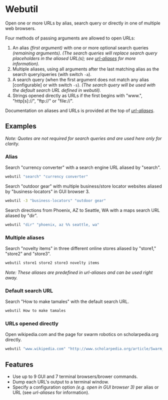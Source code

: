 
# Webutil

Open one or more URLs by alias, search query or directly in one of multiple web browsers.

Four methods of passing arguments are allowed to open URLs:

1. An alias *(first argument)* with one or more optional search queries *(remaining arguments)*. *(The search queries will replace search query placeholders in the aliased URL(s); see [*url-aliases*][url-aliases] for more information).*
2. Multiple aliases, using all arguments after the last matching alias as the search query/queries (with switch `-a`).
3. A search query (when the first argument does not match any alias [configurable] or with switch `-s`). *(The search query will be used with the default search URL defined in webutil).*
4. Strings opened directly as URLs if the first begins with "www.", "http[s]://", "ftp://" or "file://".

Documentation on aliases and URLs is provided at the top of [*url-aliases*][url-aliases].

## Examples

*Note: Quotes are not required for search queries and are used here only for clarity.*

### Alias

Search "currency converter" with a search engine URL aliased by "search".

```bash
webutil "search" "currency converter"
```

Search "outdoor gear" with multiple business/store locator websites aliased by "business-locators" in GUI browser 3.

```bash
webutil -3 "business-locators" "outdoor gear"
```

Search directions from Phoenix, AZ to Seattle, WA with a maps search URL aliased by "dir".

```bash
webutil "dir" "phoenix, az %% seattle, wa"
```

### Multiple aliases

Search "novelty items" in three different online stores aliased by "store1," "store2" and "store3".

```bash
webutil store1 store2 store3 novelty items
```

*Note: These aliases are predefined in url-aliases and can be used right away.*

### Default search URL

Search "How to make tamales" with the default search URL.

```bash
webutil How to make tamales
```

### URLs opened directly

Open wikipedia.com and the page for swarm robotics on scholarpedia.org directly.

```bash
webutil "www.wikipedia.com" "http://www.scholarpedia.org/article/Swarm_robotics"
```

## Features

* Use up to 9 GUI and 7 terminal browsers/brower commands.
* Dump each URL's output to a terminal window.
* Specify a configuration option *(e.g. open in GUI browser 3)* per alias or URL (see *url-aliases* for information).



[url-aliases]: https://github.com/linux-shell-base/packaged-utilities/blob/master/webutil/url-aliases

